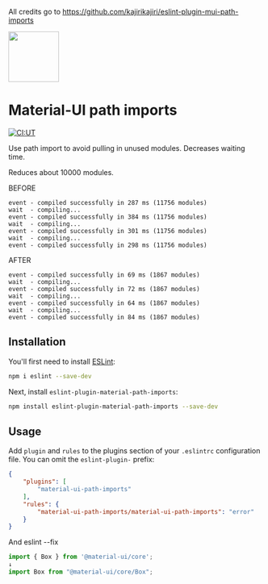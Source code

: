 All credits go to https://github.com/kajirikajiri/eslint-plugin-mui-path-imports

<img width="100" src="https://user-images.githubusercontent.com/37785038/173216745-5e784fdf-d233-4323-bdf8-483807d40096.svg"/>

# Material-UI path imports

[![CI:UT](https://github.com/kajirikajiri/eslint-plugin-mui-path-imports/actions/workflows/npm-publish.yml/badge.svg)](https://github.com/kajirikajiri/eslint-plugin-mui-path-imports/actions/workflows/npm-publish.yml)

Use path import to avoid pulling in unused modules. Decreases waiting time.

Reduces about 10000 modules.

BEFORE
```
event - compiled successfully in 287 ms (11756 modules)
wait  - compiling...
event - compiled successfully in 384 ms (11756 modules)
wait  - compiling...
event - compiled successfully in 301 ms (11756 modules)
wait  - compiling...
event - compiled successfully in 298 ms (11756 modules)
```

AFTER
```
event - compiled successfully in 69 ms (1867 modules)
wait  - compiling...
event - compiled successfully in 72 ms (1867 modules)
wait  - compiling...
event - compiled successfully in 64 ms (1867 modules)
wait  - compiling...
event - compiled successfully in 84 ms (1867 modules)
```

## Installation

You'll first need to install [ESLint](https://eslint.org/):

```sh
npm i eslint --save-dev
```

Next, install `eslint-plugin-material-path-imports`:

```sh
npm install eslint-plugin-material-path-imports --save-dev
```

## Usage

Add `plugin` and `rules` to the plugins section of your `.eslintrc` configuration file. You can omit the `eslint-plugin-` prefix:

```json
{
    "plugins": [
        "material-ui-path-imports"
    ],
    "rules": {
        "material-ui-path-imports/material-ui-path-imports": "error"
    }
}
```

And eslint --fix

```javascript
import { Box } from '@material-ui/core';
↓
import Box from "@material-ui/core/Box";
```
